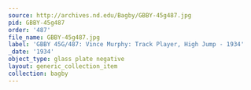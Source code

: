 ```yaml
---
source: http://archives.nd.edu/Bagby/GBBY-45g487.jpg
pid: GBBY-45g487
order: '487'
file_name: GBBY-45g487.jpg
label: 'GBBY 45G/487: Vince Murphy: Track Player, High Jump - 1934'
_date: '1934'
object_type: glass plate negative
layout: generic_collection_item
collection: bagby
---
```

